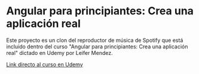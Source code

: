 # **Angular para principiantes: Crea una aplicación real**

Este proyecto es un clon del reproductor de música de Spotify que está incluido dentro del curso "Angular para principiantes: Crea una aplicación real" dictado en Udemy por Leifer Mendez.

<a href="https://www.udemy.com/course/angular-principiantes-leifer-mendez/">Link directo al curso en Udemy</a>